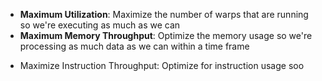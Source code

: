 - __Maximum Utilization__: Maximize the number of warps that are running so we're executing as much as we can
- __Maximum Memory Throughput__: Optimize the memory usage so we're processing as much data as we can within a time frame
* Maximize Instruction Throughput: Optimize for instruction usage soo